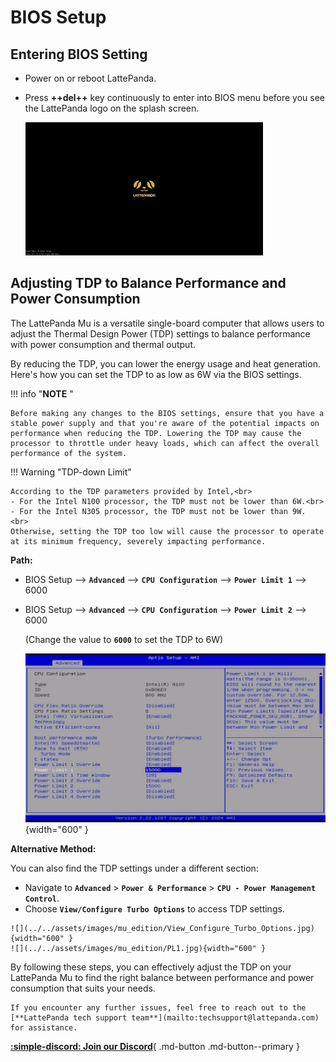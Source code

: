 # BIOS Setup

## Entering BIOS Setting

* Power on or reboot LattePanda.

* Press **++del++** key continuously to enter into BIOS menu before you see the LattePanda logo on the splash screen. 

    ![](../../assets/images/lp_boot_logo.webp)
    


## Adjusting TDP to Balance Performance and Power Consumption
The LattePanda Mu is a versatile single-board computer that allows users to adjust the Thermal Design Power (TDP) settings to balance performance with power consumption and thermal output. 

By reducing the TDP, you can lower the energy usage and heat generation. Here's how you can set the TDP to as low as 6W via the BIOS settings.

!!! info "**NOTE** "

    Before making any changes to the BIOS settings, ensure that you have a stable power supply and that you're aware of the potential impacts on performance when reducing the TDP. Lowering the TDP may cause the processor to throttle under heavy loads, which can affect the overall performance of the system.

!!! Warning "TDP-down Limit"

    According to the TDP parameters provided by Intel,<br>
    - For the Intel N100 processor, the TDP must not be lower than 6W.<br> 
    - For the Intel N305 processor, the TDP must not be lower than 9W. <br>
    Otherwise, setting the TDP too low will cause the processor to operate at its minimum frequency, severely impacting performance.


**Path:**

- BIOS Setup --> **`Advanced`** --> **`CPU Configuration`** --> **`Power Limit 1`** --> 6000

- BIOS Setup --> **`Advanced`** --> **`CPU Configuration`** --> **`Power Limit 2`** --> 6000

  (Change the value to **`6000`** to set the TDP to 6W)

  ![](../../assets/images/mu_edition/PL1_PL2.jpg){width="600" }


**Alternative Method:**

You can also find the TDP settings under a different section:

   - Navigate to **`Advanced`** > **`Power & Performance`** > **`CPU - Power Management Control`**.
   - Choose **`View/Configure Turbo Options`** to access TDP settings.

    ![](../../assets/images/mu_edition/View_Configure_Turbo_Options.jpg){width="600" }
    ![](../../assets/images/mu_edition/PL1.jpg){width="600" }

By following these steps, you can effectively adjust the TDP on your LattePanda Mu to find the right balance between performance and power consumption that suits your needs.

    
    If you encounter any further issues, feel free to reach out to the [**LattePanda tech support team**](mailto:techsupport@lattepanda.com) for assistance.



[**:simple-discord: Join our Discord**](https://discord.gg/k6YPYQgmHt){ .md-button .md-button--primary }